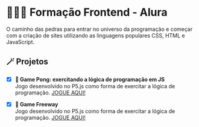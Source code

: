# 👩🏻‍💻 Formação Frontend - Alura

O caminho das pedras para entrar no universo da programação e começar com a criação de sites utilizando as linguagens populares CSS, HTML e JavaScript.

## 🪄 Projetos

- [x] __🏓 Game Pong: exercitando a lógica de programação em JS__ <br/>
 Jogo desenvolvido no P5.js como forma de exercitar a lógica de programação.
 [JOGUE AQUI!](https://editor.p5js.org/selenitye/full/8rldQZcCz)
- [x] __🚗 Game Freeway__ <br/>
Jogo desenvolvido no P5.js como forma de exercitar a lógica de programação.
 [JOGUE AQUI!](https://editor.p5js.org/selenitye/full/NnQXx7GAe) 

